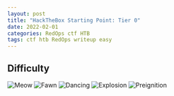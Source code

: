 ```yaml
---
layout: post
title: "HackTheBox Starting Point: Tier 0"
date: 2022-02-01
categories: RedOps ctf HTB
tags: ctf htb RedOps writeup easy
---
```

## Difficulty
![Meow]()
![Fawn]()
![Dancing]()
![Explosion]()
![Preignition]()
